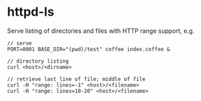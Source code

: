 # httpd-ls

Serve listing of directories and files with HTTP range support, e.g.

```
// serve
PORT=8001 BASE_DIR="(pwd)/test" coffee index.coffee &

// directory listing
curl <host>/<dirname>

// retrieve last line of file; middle of file
curl -H "range: lines=-1" <host>/<filename>
curl -H "range: lines=10-20" <host>/<filename>
```
